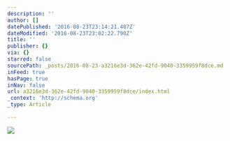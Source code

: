 ```yaml
---
description: ''
author: []
datePublished: '2016-08-23T23:14:21.407Z'
dateModified: '2016-08-23T23:02:22.790Z'
title: ''
publisher: {}
via: {}
starred: false
sourcePath: _posts/2016-08-23-a3216e3d-362e-42fd-9040-3359959f8dce.md
inFeed: true
hasPage: true
inNav: false
url: a3216e3d-362e-42fd-9040-3359959f8dce/index.html
_context: 'http://schema.org'
_type: Article

---
```

![](https://the-grid-user-content.s3-us-west-2.amazonaws.com/663c1b2e-9d22-4be7-8c5f-f8689ec6832b.jpg)